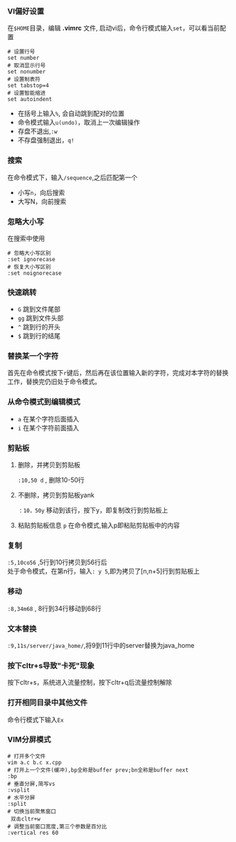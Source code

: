 ### VI偏好设置

在`$HOME`目录，编辑 **.vimrc** 文件, 启动vi后，命令行模式输入`set`，可以看当前配置
```shell
# 设置行号
set number
# 取消显示行号 
set nonumber
# 设置制表符
set tabstop=4
# 设置智能缩进
set autoindent
```
* 在括号上输入`%`, 会自动跳到配对的位置
* 命令模式输入`u(undo)`，取消上一次编辑操作
* 存盘不退出,`:w`
* 不存盘强制退出，`q!`

### 搜索
在命令模式下，输入`/sequence`,之后匹配第一个
* 小写`n`，向后搜索
* 大写N，向前搜索
### 忽略大小写
在搜索中使用
```shell
# 忽略大小写区别
:set ignorecase
# 恢复大小写区别
:set noignorecase
```
### 快速跳转
* `G` 跳到文件尾部
* `gg` 跳到文件头部
* `^` 跳到行的开头
* `$` 跳到行的结尾
### 替换某一个字符
首先在命令模式按下`r`键后，然后再在该位置输入新的字符，完成对本字符的替换工作，替换完仍旧处于命令模式。
### 从命令模式到编辑模式
* `a` 在某个字符后面插入
* `i` 在某个字符前面插入
### 剪贴板

1. 删除，并拷贝到剪贴板

   `:10,50 d` ,  删除10-50行

2. 不删除，拷贝到剪贴板yank

   `：10，50y`
   移动到该行，按下y，即复制改行到剪贴板上

3. 粘贴剪贴板信息
   `p`
   在命令模式,输入p即粘贴剪贴板中的内容


### 复制

`:5,10co56` ,5行到10行拷贝到56行后  
处于命令模式，在第n行，输入`: y 5`,即为拷贝了[n,n+5]行到剪贴板上

### 移动

`:8,34m68` , 8行到34行移动到68行
### 文本替换
`:9,11s/server/java_home/`,将9到11行中的server替换为java_home

### 按下cltr+s导致"卡死"现象

按下cltr+s，系统进入流量控制，按下cltr+q后流量控制解除
### 打开相同目录中其他文件
命令行模式下输入`Ex`

### VIM分屏模式
```shell
# 打开多个文件
vim a.c b.c x.cpp
# 打开上一个文件(缓冲),bp全称是buffer prev;bn全称是buffer next
:bp
# 垂直分屏,简写vs
:vsplit
# 水平分屏
:split
# 切换当前聚焦窗口
 双击cltr+w
# 调整当前窗口宽度,第三个参数是百分比
:vertical res 60
```

